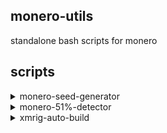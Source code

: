 ## monero-utils
standalone bash scripts for monero

## scripts
<details>
<summary>monero-seed-generator</summary>

---

### usage
```
./monero-seed-generator
```
or
```
./monero-seed-generator <LANGUAGE>
```

### languages
```
0 - Deutsch
1 - English
2 - Español
3 - Français
4 - Italiano
5 - Nederlands
6 - Português
7 - русский язык
8 - 日本語
9 - 简体中文(中国)
10 - Esperanto
11 - Lojban
```
---

</details>

<details>
<summary>monero-51%-detector</summary>

---

### usage
```
./monero-51%-detector
```

`~/.bitmonero/bitmonero.log` is the default log path used to find block reorgs

To configure script options, edit the variables at the top of the script

---

</details>

<details>
<summary>xmrig-auto-build</summary>

---

## About 
**[xmrig-auto-build:](https://github.com/xmrig/xmrig)**
* installs build dependencies
* builds libraries
* uses those libraries to build a XMRig binary
* (optionally) cleans up all the source code
* (optionally) configures config.json (GNU/Linux only)

*note: build dependencies are NOT uninstalled afterwards*

## Supported OS
* **Debian** (apt based: Ubuntu, Linux Mint, Pop!_OS)
* **Arch** (pacman based: Manjaro)
* **Fedora** (DNF based)
* **Alpine** (apk based)
* **FreeBSD** (pkg based)
* **MacOS** ([brew](https://brew.sh) based)
* ❌ **Windows** ([see manual build here](https://xmrig.com/docs/miner/build/windows))

## Usage
```
Interactive:
./XMRig-Auto-Build
Options:
./XMRig-Auto-Build <option> <more options>

-S    --stable                Use stable libraries
-L    --latest                Use latest development libraries
-C    --config                Allow configuration of the config.json (GNU/Linux only)
-P    --path                  Set install path:  --path=YOUR_PATH_HERE  or  -P=YOUR_PATH_HERE
-D    --dev                   Use the active development branch of XMRig

-c    --clean                 Delete all files except xmrig and config.json at end of build
-d    --deps                  Install build dependencies
-q    --quiet                 Turn off verbose build messages (progress and errors are still shown)
-l    --libre                 Use LibreSSL instead of OpenSSL
-f    --force                 Force overwrite if /xmrig/ folder already exists

-h    --help                  Print this help message
```

---

</details>
